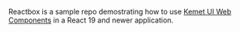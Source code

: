 Reactbox is a sample repo demostrating how to use [Kemet UI Web Components](https://kemet.dev) in a React 19 and newer application.